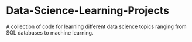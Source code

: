 # Data-Science-Learning-Projects

A collection of code for learning different data science topics ranging from SQL databases to machine learning.
